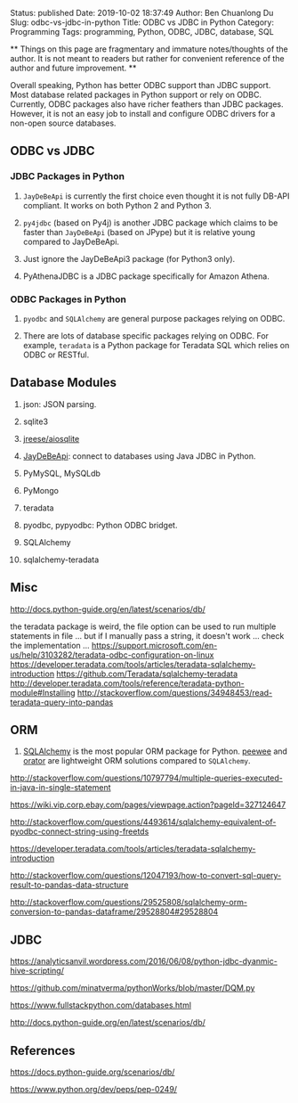 Status: published
Date: 2019-10-02 18:37:49
Author: Ben Chuanlong Du
Slug: odbc-vs-jdbc-in-python
Title: ODBC vs JDBC in Python
Category: Programming
Tags: programming, Python, ODBC, JDBC, database, SQL

**
Things on this page are
fragmentary and immature notes/thoughts of the author.
It is not meant to readers
but rather for convenient reference of the author and future improvement.
**

Overall speaking,
Python has better ODBC support than JDBC support.
Most database related packages in Python support or rely on ODBC.
Currently, ODBC packages also have richer feathers than JDBC packages.
However,
it is not an easy job to install and configure ODBC drivers for a non-open source databases.

## ODBC vs JDBC

### JDBC Packages in Python

1. `JayDeBeApi` is currently the first choice even thought it is not fully DB-API compliant.
It works on both Python 2 and Python 3.

2. `py4jdbc` (based on Py4j) is another JDBC package which claims to be faster than `JayDeBeApi` (based on JPype)
but it is relative young compared to JayDeBeApi.

3. Just ignore the JayDeBeApi3 package (for Python3 only).

4. PyAthenaJDBC is a JDBC package specifically for Amazon Athena.

### ODBC Packages in Python

1. `pyodbc` and `SQLAlchemy` are general purpose packages relying on ODBC.

2. There are lots of database specific packages relying on ODBC.
For example,
`teradata` is a Python package for Teradata SQL which relies on ODBC or RESTful.

## Database Modules


1. json: JSON parsing.

2. sqlite3

3. [jreese/aiosqlite](https://github.com/jreese/aiosqlite)

3. [JayDeBeApi](https://github.com/baztian/jaydebeapi): connect to databases using Java JDBC in Python.

4. PyMySQL, MySQLdb

5. PyMongo

6. teradata

7. pyodbc, pypyodbc: Python ODBC bridget.

8. SQLAlchemy

9. sqlalchemy-teradata


## Misc


http://docs.python-guide.org/en/latest/scenarios/db/


the teradata package is weird, the file option can be used to run multiple statements in file ...
but if I manually pass a string, it doesn't work ... check the implementation ...
https://support.microsoft.com/en-us/help/3103282/teradata-odbc-configuration-on-linux
https://developer.teradata.com/tools/articles/teradata-sqlalchemy-introduction
https://github.com/Teradata/sqlalchemy-teradata
http://developer.teradata.com/tools/reference/teradata-python-module#Installing
http://stackoverflow.com/questions/34948453/read-teradata-query-into-pandas


## ORM

1. [SQLAlchemy](https://www.sqlalchemy.org/)
    is the most popular ORM package for Python.
    [peewee](https://github.com/coleifer/peewee)
    and
    [orator](https://github.com/sdispater/orator)
    are lightweight ORM solutions compared to `SQLAlchemy`.


http://stackoverflow.com/questions/10797794/multiple-queries-executed-in-java-in-single-statement

https://wiki.vip.corp.ebay.com/pages/viewpage.action?pageId=327124647



http://stackoverflow.com/questions/4493614/sqlalchemy-equivalent-of-pyodbc-connect-string-using-freetds

https://developer.teradata.com/tools/articles/teradata-sqlalchemy-introduction

http://stackoverflow.com/questions/12047193/how-to-convert-sql-query-result-to-pandas-data-structure

http://stackoverflow.com/questions/29525808/sqlalchemy-orm-conversion-to-pandas-dataframe/29528804#29528804


## JDBC

https://analyticsanvil.wordpress.com/2016/06/08/python-jdbc-dyanmic-hive-scripting/

https://github.com/minatverma/pythonWorks/blob/master/DQM.py

https://www.fullstackpython.com/databases.html

http://docs.python-guide.org/en/latest/scenarios/db/

## References

https://docs.python-guide.org/scenarios/db/

https://www.python.org/dev/peps/pep-0249/
